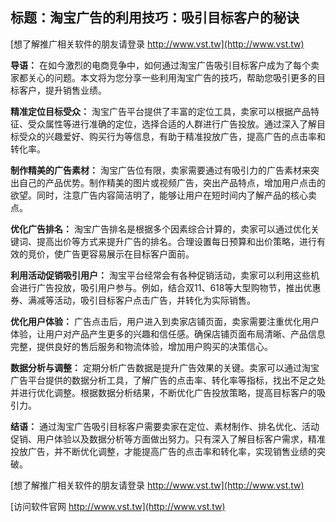 ## **标题：淘宝广告的利用技巧：吸引目标客户的秘诀**

[想了解推广相关软件的朋友请登录 http://www.vst.tw](http://www.vst.tw)

**导语：**
在如今激烈的电商竞争中，如何通过淘宝广告吸引目标客户成为了每个卖家都关心的问题。本文将为您分享一些利用淘宝广告的技巧，帮助您吸引更多的目标客户，提升销售业绩。

**精准定位目标受众：**
淘宝广告平台提供了丰富的定位工具，卖家可以根据产品特征、受众属性等进行准确的定位，选择合适的人群进行广告投放。通过深入了解目标受众的兴趣爱好、购买行为等信息，有助于精准投放广告，提高广告的点击率和转化率。

**制作精美的广告素材：**
淘宝广告位有限，卖家需要通过有吸引力的广告素材来突出自己的产品优势。制作精美的图片或视频广告，突出产品特点，增加用户点击的欲望。同时，注意广告内容简洁明了，能够让用户在短时间内了解产品的核心卖点。

**优化广告排名：**
淘宝广告排名是根据多个因素综合计算的，卖家可以通过优化关键词、提高出价等方式来提升广告的排名。合理设置每日预算和出价策略，进行有效的竞价，使广告更容易展示在目标客户面前。

**利用活动促销吸引用户：**
淘宝平台经常会有各种促销活动，卖家可以利用这些机会进行广告投放，吸引用户参与。例如，结合双11、618等大型购物节，推出优惠券、满减等活动，吸引目标客户点击广告，并转化为实际销售。

**优化用户体验：**
广告点击后，用户进入到卖家店铺页面，卖家需要注重优化用户体验，让用户对产品产生更多的兴趣和信任感。确保店铺页面布局清晰、产品信息完整，提供良好的售后服务和物流体验，增加用户购买的决策信心。

**数据分析与调整：**
定期分析广告数据是提升广告效果的关键。卖家可以通过淘宝广告平台提供的数据分析工具，了解广告的点击率、转化率等指标，找出不足之处并进行优化调整。根据数据分析结果，不断优化广告投放策略，提高目标客户的吸引力。

**结语：**
通过淘宝广告吸引目标客户需要卖家在定位、素材制作、排名优化、活动促销、用户体验以及数据分析等方面做出努力。只有深入了解目标客户需求，精准投放广告，并不断优化调整，才能提高广告的点击率和转化率，实现销售业绩的突破。

[想了解推广相关软件的朋友请登录 http://www.vst.tw](http://www.vst.tw)


[访问软件官网 http://www.vst.tw](http://www.vst.tw)
